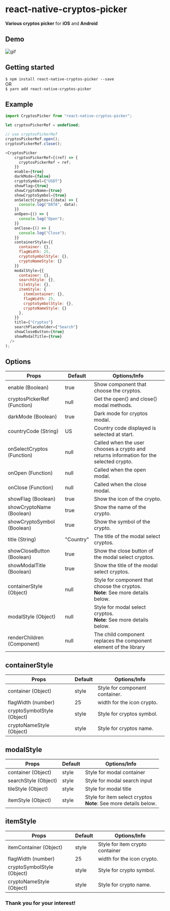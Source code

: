 # react-native-cryptos-picker

**Various cryptos picker** for **iOS** and **Android**

## Demo

![gif](https://github.com/alien9996/ReactNativeImageFilter/blob/master/filter.gif?raw=true)

## Getting started

`$ npm install react-native-cryptos-picker --save`
<br>
OR
<br>
`$ yarn add react-native-cryptos-picker`

## Example

```javascript
import CryptosPicker from "react-native-cryptos-picker";

let cryptosPickerRef = undefined;

// use cryptosPickerRef
cryptosPickerRef.open();
cryptosPickerRef.close();

<CryptosPicker
    cryptosPickerRef={(ref) => {
      cryptosPickerRef = ref;
    }}
    enable={true}
    darkMode={false}
    cryptoSymbol={"USDT"}
    showFlag={true}
    showCryptoName={true}
    showCryptoSymbol={true}
    onSelectCryptos={(data) => {
      console.log("DATA", data);
    }}
    onOpen={() => {
      console.log("Open");
    }}
    onClose={() => {
      console.log("Close");
    }}
    containerStyle={{
      container: {},
      flagWidth: 25,
      cryptoSymbolStyle: {},
      cryptoNameStyle: {}
    }}
    modalStyle={{
      container: {},
      searchStyle: {},
      tileStyle: {},
      itemStyle: {
        itemContainer: {},
        flagWidth: 25,
        cryptoSymbolStyle: {},
        cryptoNameStyle: {}
      },
    }}
    title={"Cryptos"}
    searchPlaceholder={"Search"}
    showCloseButton={true}
    showModalTitle={true}
  />
);
```

## Options

| Props                       | Default   | Options/Info                                                                             |
| --------------------------- | --------- | ---------------------------------------------------------------------------------------- |
| enable (Boolean)            | true      | Show component that choose the cryptos.                                                  |
| cryptosPickerRef (Function) | null      | Get the open() and close() modal methods.                                                |
| darkMode (Boolean)          | true      | Dark mode for cryptos modal.                                                             |
| countryCode (String)        | US        | Country code displayed is selected at start.                                             |
| onSelectCryptos (Function)  | null      | Called when the user chooses a crypto and returns information for the selected crypto. |
| onOpen (Function)           | null      | Called when the open modal.                                                              |
| onClose (Function)          | null      | Called when the close modal.                                                             |
| showFlag (Boolean)          | true      | Show the icon of the crypto.                                                    |
| showCryptoName (Boolean)    | true      | Show the name of the crypto.                                                            |
| showCryptoSymbol (Boolean)  | true      | Show the symbol of the crypto.                                                            |
| title (String)              | "Country" | The title of the modal select cryptos.                                                   |
| showCloseButton (Boolean)   | true      | Show the close button of the modal select cryptos.                                       |
| showModalTitle (Boolean)    | true      | Show the title of the modal select cryptos.                                              |
| containerStyle (Object)     | null      | Style for component that choose the cryptos. <br> **Note**: See more details below.      |
| modalStyle (Object)         | null      | Style for modal select cryptos. <br> **Note**: See more details below.                   |
| renderChildren (Component)  | null      | The child component replaces the component element of the library                        |

## containerStyle

| Props                     | Default | Options/Info                   |
| ------------------------- | ------- | ------------------------------ |
| container (Object)        | style   | Style for component container. |
| flagWidth (number)        | 25      | width for the icon crypto.     |
| cryptoSymbolStyle (Object)| style   | Style for cryptos symbol.      |
| cryptoNameStyle (Object)  | style   | Style for cryptos name.        |

## modalStyle

| Props                | Default | Options/Info                                                         |
| -------------------- | ------- | -------------------------------------------------------------------- |
| container (Object)   | style   | Style for modal container                                            |
| searchStyle (Object) | style   | Style for modal search input                                         |
| tileStyle (Object)   | style   | Style for modal title                                                |
| itemStyle (Object)   | style   | Style for item select cryptos <br> **Note**: See more details below. |

## itemStyle

| Props                     | Default | Options/Info                     |
| ------------------------- | ------- | -------------------------------- |
| itemContainer (Object)    | style   | Style for item crypto container |
| flagWidth (number)        | 25      | width for the icon crypto.       |
| cryptoSymbolStyle (Object)| style   | Style for crypto symbol.         |
| cryptoNameStyle (Object)  | style   | Style for crypto name.          |

### Thank you for your interest!
